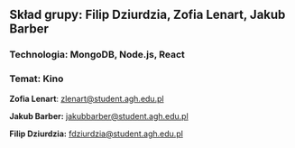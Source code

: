 ## **Skład grupy:** Filip Dziurdzia, Zofia Lenart, Jakub Barber
### **Technologia:** MongoDB, Node.js, React
### **Temat:** Kino

**Zofia Lenart**: zlenart@student.agh.edu.pl

**Jakub Barber:** jakubbarber@student.agh.edu.pl

**Filip Dziurdzia:** fdziurdzia@student.agh.edu.pl
